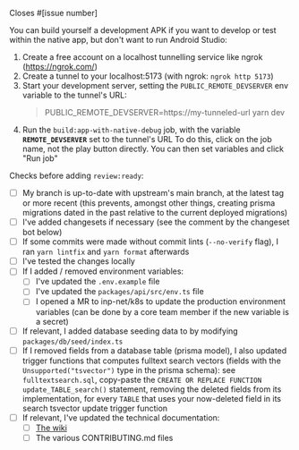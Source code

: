 Closes #[issue number]

<!--
Once the MR is ready for review, add the `review:ready` label.

If your MR is not finished at all, to run less jobs in CI, put in in Draft. This will prevent running builds.

If you changed native code:

- Add labels `android` and/or `ios` before opening the MR. This will make the CI build APKs and/or IPAs.
  (If you don't, a bot will do it for you, but the first pipeline run will not take the labels into account.)

-->

You can build yourself a development APK if you want to develop or test within the native app, but don't want to run Android Studio:

1. Create a free account on a localhost tunnelling service like ngrok (https://ngrok.com/)
2. Create a tunnel to your localhost:5173 (with ngrok: `ngrok http 5173`)
3. Start your development server, setting the `PUBLIC_REMOTE_DEVSERVER` env variable to the tunnel's URL:
   > PUBLIC_REMOTE_DEVSERVER=https://my-tunneled-url yarn dev
4. Run the `build:app-with-native-debug` job, with the variable **`REMOTE_DEVSERVER`** set to the tunnel's URL
   To do this, click on the job name, not the play button directly. You can then set variables and click "Run job"

Checks before adding `review:ready`:

- [ ] My branch is up-to-date with upstream's main branch, at the latest tag or more recent (this prevents, amongst other things, creating prisma migrations dated in the past relative to the current deployed migrations)
- [ ] I've added changesets if necessary (see the comment by the changeset bot below)
- [ ] If some commits were made without commit lints (`--no-verify` flag), I ran `yarn lintfix` and `yarn format` afterwards
- [ ] I've tested the changes locally
- [ ] If I added / removed environment variables:
  - [ ] I've updated the `.env.example` file
  - [ ] I've updated the `packages/api/src/env.ts` file
  - [ ] I opened a MR to inp-net/k8s to update the production environment variables (can be done by a core team member if the new variable is a secret)
- [ ] If relevant, I added database seeding data to by modifying `packages/db/seed/index.ts`
- [ ] If I removed fields from a database table (prisma model), I also updated trigger functions that computes fulltext search vectors (fields with the `Unsupported("tsvector")` type in the prisma schema): see `fulltextsearch.sql`, copy-paste the `CREATE OR REPLACE FUNCTION update_TABLE_search()` statement, removing the deleted fields from its implementation, for every `TABLE` that uses your now-deleted field in its search tsvector update trigger function
- [ ] If relevant, I've updated the technical documentation:
  - [ ] [The wiki](https://git.inpt.fr/churros/wiki)
  - [ ] The various CONTRIBUTING.md files

